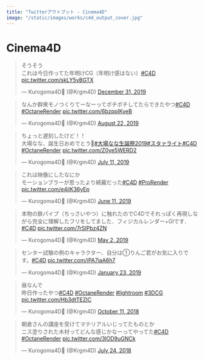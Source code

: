 ```yaml
---
title: "Twitterアウトプット - Cinema4D"
image: "/static/images/works/c4d_output_cover.jpg"
---
```


# Cinema4D

<blockquote class="twitter-tweet"><p lang="ja" dir="ltr">そうそう<br>これは今日作ってた年明けCG（年明け感はない）<a href="https://twitter.com/hashtag/C4D?src=hash&amp;ref_src=twsrc%5Etfw">#C4D</a> <a href="https://t.co/skLY5yBGTX">pic.twitter.com/skLY5yBGTX</a></p>&mdash; Kurogoma4D🗼 (@Krgm4D) <a href="https://twitter.com/Krgm4D/status/1212028528654372865?ref_src=twsrc%5Etfw">December 31, 2019</a></blockquote>

<blockquote class="twitter-tweet"><p lang="ja" dir="ltr">なんか群衆モノつくりてーなーってポチポチしてたらできたやつ<a href="https://twitter.com/hashtag/C4D?src=hash&amp;ref_src=twsrc%5Etfw">#C4D</a> <a href="https://twitter.com/hashtag/OctaneRender?src=hash&amp;ref_src=twsrc%5Etfw">#OctaneRender</a> <a href="https://t.co/6bzppIKyeB">pic.twitter.com/6bzppIKyeB</a></p>&mdash; Kurogoma4D🗼 (@Krgm4D) <a href="https://twitter.com/Krgm4D/status/1164525069093130240?ref_src=twsrc%5Etfw">August 22, 2019</a></blockquote>

<blockquote class="twitter-tweet"><p lang="ja" dir="ltr">ちょっと遅刻したけど！！<br>大場なな、誕生日おめでとう🍌<a href="https://twitter.com/hashtag/%E5%A4%A7%E5%A0%B4%E3%81%AA%E3%81%AA%E7%94%9F%E8%AA%95%E7%A5%AD2019?src=hash&amp;ref_src=twsrc%5Etfw">#大場なな生誕祭2019</a><a href="https://twitter.com/hashtag/%E3%82%B9%E3%82%BF%E3%82%A1%E3%83%A9%E3%82%A4%E3%83%88?src=hash&amp;ref_src=twsrc%5Etfw">#スタァライト</a><a href="https://twitter.com/hashtag/C4D?src=hash&amp;ref_src=twsrc%5Etfw">#C4D</a> <a href="https://twitter.com/hashtag/OctaneRender?src=hash&amp;ref_src=twsrc%5Etfw">#OctaneRender</a> <a href="https://t.co/Z0ye5WERD2">pic.twitter.com/Z0ye5WERD2</a></p>&mdash; Kurogoma4D🗼 (@Krgm4D) <a href="https://twitter.com/Krgm4D/status/1149373037134807040?ref_src=twsrc%5Etfw">July 11, 2019</a></blockquote>

<blockquote class="twitter-tweet"><p lang="ja" dir="ltr">これは映像にしたなにか<br>モーションブラーが思ったより綺麗だった<a href="https://twitter.com/hashtag/C4D?src=hash&amp;ref_src=twsrc%5Etfw">#C4D</a> <a href="https://twitter.com/hashtag/ProRender?src=hash&amp;ref_src=twsrc%5Etfw">#ProRender</a> <a href="https://t.co/e4ilK36yEp">pic.twitter.com/e4ilK36yEp</a></p>&mdash; Kurogoma4D🗼 (@Krgm4D) <a href="https://twitter.com/Krgm4D/status/1138262809161027585?ref_src=twsrc%5Etfw">June 11, 2019</a></blockquote>

<blockquote class="twitter-tweet"><p lang="ja" dir="ltr">本物の鉄パイプ（ちっさいやつ）に触れたのでC4Dでそれっぽく再現しながら完全に理解したフリをしてました．フィジカルレンダー+GIです．<a href="https://twitter.com/hashtag/C4D?src=hash&amp;ref_src=twsrc%5Etfw">#C4D</a> <a href="https://t.co/7rSIPbz4ZN">pic.twitter.com/7rSIPbz4ZN</a></p>&mdash; Kurogoma4D🗼 (@Krgm4D) <a href="https://twitter.com/Krgm4D/status/1123879804850397184?ref_src=twsrc%5Etfw">May 2, 2019</a></blockquote>

<blockquote class="twitter-tweet"><p lang="ja" dir="ltr">センター試験の例のキャラクター、自分は①りんご君がお気に入りです。<a href="https://twitter.com/hashtag/C4D?src=hash&amp;ref_src=twsrc%5Etfw">#C4D</a> <a href="https://t.co/jPA7iaA6h7">pic.twitter.com/jPA7iaA6h7</a></p>&mdash; Kurogoma4D🗼 (@Krgm4D) <a href="https://twitter.com/Krgm4D/status/1087993899824619520?ref_src=twsrc%5Etfw">January 23, 2019</a></blockquote>

<blockquote class="twitter-tweet"><p lang="ja" dir="ltr">昼なんで<br>昨日作ったやつ<a href="https://twitter.com/hashtag/C4D?src=hash&amp;ref_src=twsrc%5Etfw">#C4D</a> <a href="https://twitter.com/hashtag/OctaneRender?src=hash&amp;ref_src=twsrc%5Etfw">#OctaneRender</a> <a href="https://twitter.com/hashtag/lightroom?src=hash&amp;ref_src=twsrc%5Etfw">#lightroom</a> <a href="https://twitter.com/hashtag/3DCG?src=hash&amp;ref_src=twsrc%5Etfw">#3DCG</a> <a href="https://t.co/Hb3dtTEZIC">pic.twitter.com/Hb3dtTEZIC</a></p>&mdash; Kurogoma4D🗼 (@Krgm4D) <a href="https://twitter.com/Krgm4D/status/1050221157629063168?ref_src=twsrc%5Etfw">October 11, 2018</a></blockquote>

<blockquote class="twitter-tweet"><p lang="ja" dir="ltr">朝倉さんの講座を受けてマテリアルいじってたものとか<br>ニス塗りされた木材ってどんな感じかなーってやってた<a href="https://twitter.com/hashtag/C4D?src=hash&amp;ref_src=twsrc%5Etfw">#C4D</a> <a href="https://twitter.com/hashtag/OctaneRender?src=hash&amp;ref_src=twsrc%5Etfw">#OctaneRender</a> <a href="https://t.co/3lOD9uGNCk">pic.twitter.com/3lOD9uGNCk</a></p>&mdash; Kurogoma4D🗼 (@Krgm4D) <a href="https://twitter.com/Krgm4D/status/1021566891007959040?ref_src=twsrc%5Etfw">July 24, 2018</a></blockquote> <script async src="https://platform.twitter.com/widgets.js" charset="utf-8"></script>
